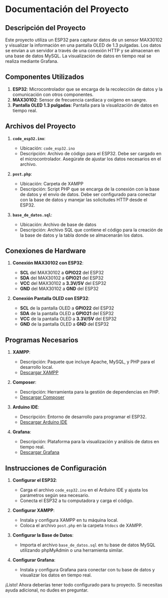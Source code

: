 # Documentación del Proyecto

## Descripción del Proyecto

Este proyecto utiliza un ESP32 para capturar datos de un sensor MAX30102 y visualizar la información en una pantalla OLED de 1.3 pulgadas. Los datos se envían a un servidor a través de una conexión HTTP y se almacenan en una base de datos MySQL. La visualización de datos en tiempo real se realiza mediante Grafana.

## Componentes Utilizados

1. **ESP32**: Microcontrolador que se encarga de la recolección de datos y la comunicación con otros componentes.
2. **MAX30102**: Sensor de frecuencia cardíaca y oxígeno en sangre.
3. **Pantalla OLED 1.3 pulgadas**: Pantalla para la visualización de datos en tiempo real.

## Archivos del Proyecto

1. **`code_esp32.ino`**:
   - Ubicación: `code_esp32.ino`
   - Descripción: Archivo de código para el ESP32. Debe ser cargado en el microcontrolador. Asegúrate de ajustar los datos necesarios en el archivo.

2. **`post.php`**:
   - Ubicación: Carpeta de XAMPP
   - Descripción: Script PHP que se encarga de la conexión con la base de datos y el envío de datos. Debe ser configurado para conectar con la base de datos y manejar las solicitudes HTTP desde el ESP32.

3. **`base_de_datos.sql`**:
   - Ubicación: Archivo de base de datos
   - Descripción: Archivo SQL que contiene el código para la creación de la base de datos y la tabla donde se almacenarán los datos.

## Conexiones de Hardware

1. **Conexión MAX30102 con ESP32**:
   - **SCL** del MAX30102 a **GPIO22** del ESP32
   - **SDA** del MAX30102 a **GPIO21** del ESP32
   - **VCC** del MAX30102 a **3.3V/5V** del ESP32
   - **GND** del MAX30102 a **GND** del ESP32

2. **Conexión Pantalla OLED con ESP32**:
   - **SCL** de la pantalla OLED a **GPIO22** del ESP32
   - **SDA** de la pantalla OLED a **GPIO21** del ESP32
   - **VCC** de la pantalla OLED a **3.3V/5V** del ESP32
   - **GND** de la pantalla OLED a **GND** del ESP32

## Programas Necesarios

1. **XAMPP**:
   - Descripción: Paquete que incluye Apache, MySQL, y PHP para el desarrollo local.
   - [Descargar XAMPP](https://sourceforge.net/projects/xampp/files/XAMPP%20Windows/8.2.12/xampp-windows-x64-8.2.12-0-VS16-installer.exe/download)

2. **Composer**:
   - Descripción: Herramienta para la gestión de dependencias en PHP.
   - [Descargar Composer](https://getcomposer.org/Composer-Setup.exe)

3. **Arduino IDE**:
   - Descripción: Entorno de desarrollo para programar el ESP32.
   - [Descargar Arduino IDE](https://www.arduino.cc/en/software)

4. **Grafana**:
   - Descripción: Plataforma para la visualización y análisis de datos en tiempo real.
   - [Descargar Grafana](https://grafana.com/grafana/download?pg=get&plcmt=selfmanaged-box1-cta1)

## Instrucciones de Configuración

1. **Configurar el ESP32**:
   - Carga el archivo `code_esp32.ino` en el Arduino IDE y ajusta los parámetros según sea necesario.
   - Conecta el ESP32 a tu computadora y carga el código.

2. **Configurar XAMPP**:
   - Instala y configura XAMPP en tu máquina local.
   - Coloca el archivo `post.php` en la carpeta `htdocs` de XAMPP.

3. **Configurar la Base de Datos**:
   - Importa el archivo `base_de_datos.sql` en tu base de datos MySQL utilizando phpMyAdmin o una herramienta similar.

4. **Configurar Grafana**:
   - Instala y configura Grafana para conectar con tu base de datos y visualizar los datos en tiempo real.

¡Listo! Ahora deberías tener todo configurado para tu proyecto. Si necesitas ayuda adicional, no dudes en preguntar.
